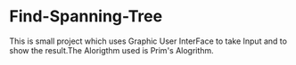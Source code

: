 # Find-Spanning-Tree
This is small project which uses Graphic User InterFace to take Input and to show the result.The Alorigthm used is Prim's Alogrithm.
